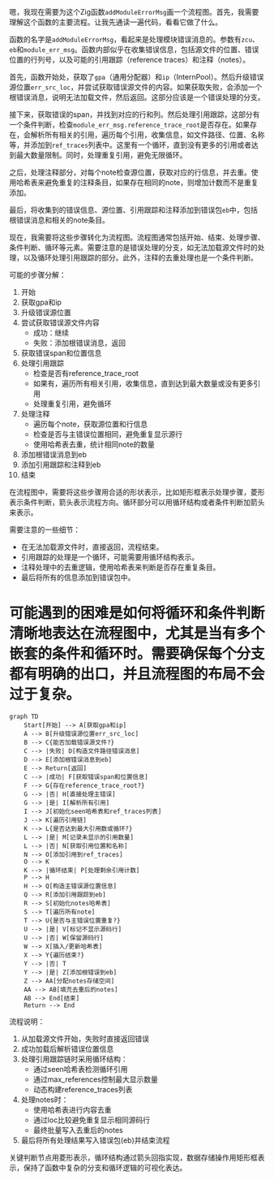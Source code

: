 嗯，我现在需要为这个Zig函数`addModuleErrorMsg`画一个流程图。首先，我需要理解这个函数的主要流程。让我先通读一遍代码，看看它做了什么。

函数的名字是`addModuleErrorMsg`，看起来是处理模块错误消息的。参数有`zcu`、`eb`和`module_err_msg`。函数内部似乎在收集错误信息，包括源文件的位置、错误位置的行列号，以及可能的引用跟踪（reference traces）和注释（notes）。

首先，函数开始处，获取了`gpa`（通用分配器）和`ip`（InternPool）。然后升级错误源位置`err_src_loc`，并尝试获取错误源文件的内容。如果获取失败，会添加一个根错误消息，说明无法加载文件，然后返回。这部分应该是一个错误处理的分支。

接下来，获取错误的span，并找到对应的行和列。然后处理引用跟踪，这部分有一个条件判断，检查`module_err_msg.reference_trace_root`是否存在。如果存在，会解析所有相关的引用，遍历每个引用，收集信息，如文件路径、位置、名称等，并添加到`ref_traces`列表中。这里有一个循环，直到没有更多的引用或者达到最大数量限制。同时，处理重复引用，避免无限循环。

之后，处理注释部分，对每个note检查源位置，获取对应的行信息，并去重。使用哈希表来避免重复的注释条目，如果存在相同的note，则增加计数而不是重复添加。

最后，将收集到的错误信息、源位置、引用跟踪和注释添加到错误包`eb`中，包括根错误消息和相关的note条目。

现在，我需要将这些步骤转化为流程图。流程图通常包括开始、结束、处理步骤、条件判断、循环等元素。需要注意的是错误处理的分支，如无法加载源文件时的处理，以及循环处理引用跟踪的部分。此外，注释的去重处理也是一个条件判断。

可能的步骤分解：
1. 开始
2. 获取gpa和ip
3. 升级错误源位置
4. 尝试获取错误源文件内容
   - 成功：继续
   - 失败：添加根错误消息，返回
5. 获取错误span和位置信息
6. 处理引用跟踪
   - 检查是否有reference_trace_root
   - 如果有，遍历所有相关引用，收集信息，直到达到最大数量或没有更多引用
   - 处理重复引用，避免循环
7. 处理注释
   - 遍历每个note，获取源位置和行信息
   - 检查是否与主错误位置相同，避免重复显示源行
   - 使用哈希表去重，统计相同note的数量
8. 添加根错误消息到eb
9. 添加引用跟踪和注释到eb
10. 结束

在流程图中，需要将这些步骤用合适的形状表示，比如矩形框表示处理步骤，菱形表示条件判断，箭头表示流程方向。循环部分可以用循环结构或者条件判断加箭头来表示。

需要注意的一些细节：
- 在无法加载源文件时，直接返回，流程结束。
- 引用跟踪的处理是一个循环，可能需要用循环结构表示。
- 注释处理中的去重逻辑，使用哈希表来判断是否存在重复条目。
- 最后将所有的信息添加到错误包中。

可能遇到的困难是如何将循环和条件判断清晰地表达在流程图中，尤其是当有多个嵌套的条件和循环时。需要确保每个分支都有明确的出口，并且流程图的布局不会过于复杂。
================================================
```mermaid
graph TD
    Start[开始] --> A[获取gpa和ip]
    A --> B[升级错误源位置err_src_loc]
    B --> C{能否加载错误源文件?}
    C --> |失败| D[构造文件路径错误消息]
    D --> E[添加根错误消息到eb]
    E --> Return[返回]
    C --> |成功| F[获取错误span和位置信息]
    F --> G{存在reference_trace_root?}
    G --> |否| H[直接处理主错误]
    G --> |是| I[解析所有引用]
    I --> J[初始化seen哈希表和ref_traces列表]
    J --> K[遍历引用链]
    K --> L{是否达到最大引用数或循环?}
    L --> |是| M[记录未显示的引用数量]
    L --> |否| N[获取引用位置和名称]
    N --> O[添加引用到ref_traces]
    O --> K
    K --> |循环结束| P[处理剩余引用计数]
    P --> H
    H --> Q[构造主错误源位置信息]
    Q --> R[添加引用跟踪到eb]
    R --> S[初始化notes哈希表]
    S --> T[遍历所有note]
    T --> U{是否与主错误位置重复?}
    U --> |是| V[标记不显示源码行]
    U --> |否| W[保留源码行]
    W --> X[插入/更新哈希表]
    X --> Y{遍历结束?}
    Y --> |否| T
    Y --> |是| Z[添加根错误到eb]
    Z --> AA[分配notes存储空间]
    AA --> AB[填充去重后的notes]
    AB --> End[结束]
    Return --> End
``` 

流程说明：
1. 从加载源文件开始，失败时直接返回错误
2. 成功加载后解析错误位置信息
3. 处理引用跟踪链时采用循环结构：
   - 通过seen哈希表检测循环引用
   - 通过max_references控制最大显示数量
   - 动态构建reference_traces列表
4. 处理notes时：
   - 使用哈希表进行内容去重
   - 通过loc比较避免重复显示相同源码行
   - 最终批量写入去重后的notes
5. 最后将所有处理结果写入错误包(eb)并结束流程

关键判断节点用菱形表示，循环结构通过箭头回指实现，数据存储操作用矩形框表示，保持了函数中复杂的分支和循环逻辑的可视化表达。